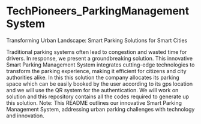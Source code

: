 # TechPioneers_ParkingManagementSystem
Transforming Urban Landscape: Smart Parking Solutions for Smart Cities

Traditional parking systems often lead to congestion and wasted time for drivers. In response, we present a groundbreaking solution. This innovative Smart Parking Management System integrates cutting-edge technologies to transform the parking experience, making it efficient for citizens and city authorities alike.
In this this solution the company allocates its parking space which can be easily booked by the user according to its gps location and we will use the QR system for the authentication.
We will work on solution and this repository contains all the codes required to generate up this solution.
Note: This README outlines our innovative Smart Parking Management System, addressing urban parking challenges with technology and innovation.
